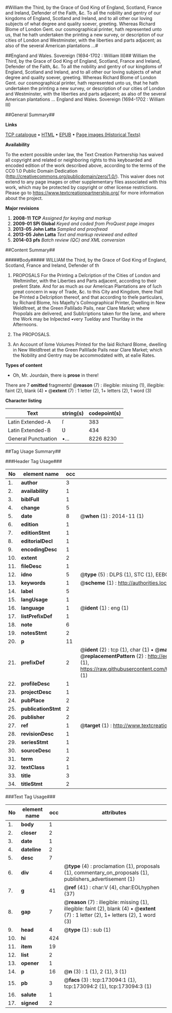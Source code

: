 #William the Third, by the Grace of God King of England, Scotland, France and Ireland, Defender of the Faith, &c. To all the nobility and gentry of our kingdoms of England, Scotland and Ireland, and to all other our loving subjects of what degree and quality soever, greeting. Whereas Richard Blome of London Gent. our cosmographical printer, hath represented unto us, that he hath undertaken the printing a new survey, or description of our cities of London and Westminster, with the liberties and parts adjacent; as also of the several American plantations ...#

##England and Wales. Sovereign (1694-1702 : William III)##
William the Third, by the Grace of God King of England, Scotland, France and Ireland, Defender of the Faith, &c. To all the nobility and gentry of our kingdoms of England, Scotland and Ireland, and to all other our loving subjects of what degree and quality soever, greeting. Whereas Richard Blome of London Gent. our cosmographical printer, hath represented unto us, that he hath undertaken the printing a new survey, or description of our cities of London and Westminster, with the liberties and parts adjacent; as also of the several American plantations ...
England and Wales. Sovereign (1694-1702 : William III)

##General Summary##

**Links**

[TCP catalogue](http://www.ota.ox.ac.uk/tcp/)  • 
[HTML](http://tei.it.ox.ac.uk/tcp/Texts-HTML/free/A97/A97315.html)  • 
[EPUB](http://tei.it.ox.ac.uk/tcp/Texts-EPUB/free/A97/A97315.epub) • 
[Page images (Historical Texts)](https://historicaltexts.jisc.ac.uk/eebo-43663189e)

**Availability**

To the extent possible under law, the Text Creation Partnership has waived all copyright and related or neighboring rights to this keyboarded and encoded edition of the work described above, according to the terms of the CC0 1.0 Public Domain Dedication (http://creativecommons.org/publicdomain/zero/1.0/). This waiver does not extend to any page images or other supplementary files associated with this work, which may be protected by copyright or other license restrictions. Please go to https://www.textcreationpartnership.org/ for more information about the project.

**Major revisions**

1. __2008-11__ __TCP__ *Assigned for keying and markup*
1. __2009-01__ __SPi Global__ *Keyed and coded from ProQuest page images*
1. __2013-05__ __John Latta__ *Sampled and proofread*
1. __2013-05__ __John Latta__ *Text and markup reviewed and edited*
1. __2014-03__ __pfs__ *Batch review (QC) and XML conversion*

##Content Summary##

#####Body#####
WILLIAM the Third, by the Grace of God King of England, Scotland, France and Ireland, Defender of th
1. PROPOSALS For the Printing a Deſcription of the Cities of London and Weſtminſter, with the Liberties and Parts adjacent, according to their preſent State. And for as much as our American Plantations are of ſuch great concern in way of Trade, &c. to this City and Kingdom, there ſhall be Printed a Deſcription thereof, and that according to theſe particulars, by Richard Blome, his Majeſty's Coſmographical Printer, Dwelling in New Weldſtreet, at the Green Palliſado Pails, near Clare Market; where Propoſals are delivered, and Subſcriptions taken for the ſame, and where the Work may be Inſpected •very Tueſday and Thurſday in the Afternoons.

1. The PROPOSALS.

1. An Account of ſome Volumes Printed for the ſaid Richard Blome, dwelling in New Weldſtreet at the Green Palliſade Pails near Clare Market; which the Nobility and Gentry may be accommodated with, at eaſie Rates.

**Types of content**

  * Oh, Mr. Jourdain, there is **prose** in there!

There are 7 **omitted** fragments! 
 @__reason__ (7) : illegible: missing (1), illegible: faint (2), blank (4)  •  @__extent__ (7) : 1 letter (2), 1+ letters (2), 1 word (3)

**Character listing**


|Text|string(s)|codepoint(s)|
|---|---|---|
|Latin Extended-A|ſ|383|
|Latin Extended-B|Ʋ|434|
|General Punctuation|•…|8226 8230|

##Tag Usage Summary##

###Header Tag Usage###

|No|element name|occ|attributes|
|---|---|---|---|
|1.|__author__|3||
|2.|__availability__|1||
|3.|__biblFull__|1||
|4.|__change__|5||
|5.|__date__|8| @__when__ (1) : 2014-11 (1)|
|6.|__edition__|1||
|7.|__editionStmt__|1||
|8.|__editorialDecl__|1||
|9.|__encodingDesc__|1||
|10.|__extent__|2||
|11.|__fileDesc__|1||
|12.|__idno__|5| @__type__ (5) : DLPS (1), STC (1), EEBO-CITATION (1), OCLC (1), VID (1)|
|13.|__keywords__|1| @__scheme__ (1) : http://authorities.loc.gov/ (1)|
|14.|__label__|5||
|15.|__langUsage__|1||
|16.|__language__|1| @__ident__ (1) : eng (1)|
|17.|__listPrefixDef__|1||
|18.|__note__|6||
|19.|__notesStmt__|2||
|20.|__p__|11||
|21.|__prefixDef__|2| @__ident__ (2) : tcp (1), char (1)  •  @__matchPattern__ (2) : ([0-9\-]+):([0-9IVX]+) (1), (.+) (1)  •  @__replacementPattern__ (2) : http://eebo.chadwyck.com/downloadtiff?vid=$1&page=$2 (1), https://raw.githubusercontent.com/textcreationpartnership/Texts/master/tcpchars.xml#$1 (1)|
|22.|__profileDesc__|1||
|23.|__projectDesc__|1||
|24.|__pubPlace__|2||
|25.|__publicationStmt__|2||
|26.|__publisher__|2||
|27.|__ref__|1| @__target__ (1) : http://www.textcreationpartnership.org/docs/. (1)|
|28.|__revisionDesc__|1||
|29.|__seriesStmt__|1||
|30.|__sourceDesc__|1||
|31.|__term__|2||
|32.|__textClass__|1||
|33.|__title__|3||
|34.|__titleStmt__|2||


###Text Tag Usage###

|No|element name|occ|attributes|
|---|---|---|---|
|1.|__body__|1||
|2.|__closer__|2||
|3.|__date__|1||
|4.|__dateline__|2||
|5.|__desc__|7||
|6.|__div__|4| @__type__ (4) : proclamation (1), proposals (1), commentary_on_proposals (1), publishers_advertisement (1)|
|7.|__g__|41| @__ref__ (41) : char:V (4), char:EOLhyphen (37)|
|8.|__gap__|7| @__reason__ (7) : illegible: missing (1), illegible: faint (2), blank (4)  •  @__extent__ (7) : 1 letter (2), 1+ letters (2), 1 word (3)|
|9.|__head__|4| @__type__ (1) : sub (1)|
|10.|__hi__|424||
|11.|__item__|19||
|12.|__list__|2||
|13.|__opener__|1||
|14.|__p__|16| @__n__ (3) : 1 (1), 2 (1), 3 (1)|
|15.|__pb__|3| @__facs__ (3) : tcp:173094:1 (1), tcp:173094:2 (1), tcp:173094:3 (1)|
|16.|__salute__|1||
|17.|__signed__|2||

